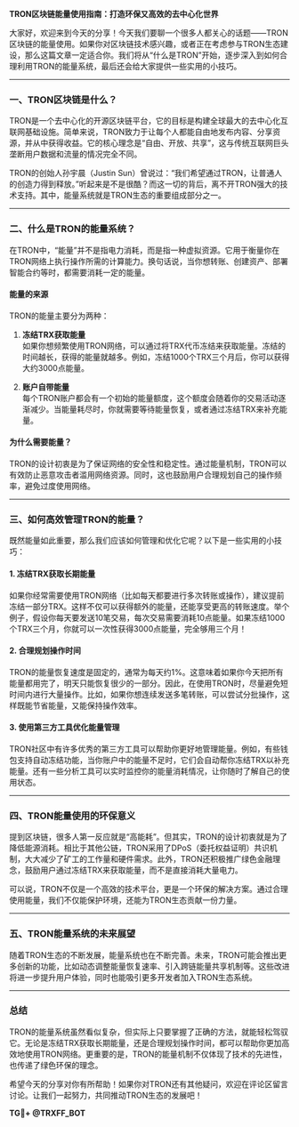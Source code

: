 **TRON区块链能量使用指南：打造环保又高效的去中心化世界**

大家好，欢迎来到今天的分享！今天我们要聊一个很多人都关心的话题——TRON区块链的能量使用。如果你对区块链技术感兴趣，或者正在考虑参与TRON生态建设，那么这篇文章一定适合你。我们将从“什么是TRON”开始，逐步深入到如何合理利用TRON的能量系统，最后还会给大家提供一些实用的小技巧。

---

### **一、TRON区块链是什么？**
TRON是一个去中心化的开源区块链平台，它的目标是构建全球最大的去中心化互联网基础设施。简单来说，TRON致力于让每个人都能自由地发布内容、分享资源，并从中获得收益。它的核心理念是“自由、开放、共享”，这与传统互联网巨头垄断用户数据和流量的情况完全不同。

TRON的创始人孙宇晨（Justin Sun）曾说过：“我们希望通过TRON，让普通人的创造力得到释放。”听起来是不是很酷？而这一切的背后，离不开TRON强大的技术支持。其中，能量系统就是TRON生态的重要组成部分之一。

---

### **二、什么是TRON的能量系统？**
在TRON中，“能量”并不是指电力消耗，而是指一种虚拟资源。它用于衡量你在TRON网络上执行操作所需的计算能力。换句话说，当你想转账、创建资产、部署智能合约等时，都需要消耗一定的能量。

#### **能量的来源**
TRON的能量主要分为两种：
1. **冻结TRX获取能量**  
   如果你想频繁使用TRON网络，可以通过将TRX代币冻结来获取能量。冻结的时间越长，获得的能量就越多。例如，冻结1000个TRX三个月后，你可以获得大约3000点能量。
   
2. **账户自带能量**  
   每个TRON账户都会有一个初始的能量额度，这个额度会随着你的交易活动逐渐减少。当能量耗尽时，你就需要等待能量恢复，或者通过冻结TRX来补充能量。

#### **为什么需要能量？**
TRON的设计初衷是为了保证网络的安全性和稳定性。通过能量机制，TRON可以有效防止恶意攻击者滥用网络资源。同时，这也鼓励用户合理规划自己的操作频率，避免过度使用网络。

---

### **三、如何高效管理TRON的能量？**
既然能量如此重要，那么我们应该如何管理和优化它呢？以下是一些实用的小技巧：

#### **1. 冻结TRX获取长期能量**
如果你经常需要使用TRON网络（比如每天都要进行多次转账或操作），建议提前冻结一部分TRX。这样不仅可以获得额外的能量，还能享受更高的转账速度。举个例子，假设你每天要发送10笔交易，每次交易需要消耗10点能量。如果冻结1000个TRX三个月，你就可以一次性获得3000点能量，完全够用三个月！

#### **2. 合理规划操作时间**
TRON的能量恢复速度是固定的，通常为每天约1%。这意味着如果你今天把所有能量都用完了，明天只能恢复很少的一部分。因此，在使用TRON时，尽量避免短时间内进行大量操作。比如，如果你想连续发送多笔转账，可以尝试分批操作，这样既能节省能量，又能保持操作效率。

#### **3. 使用第三方工具优化能量管理**
TRON社区中有许多优秀的第三方工具可以帮助你更好地管理能量。例如，有些钱包支持自动冻结功能，当你账户中的能量不足时，它们会自动帮你冻结TRX以补充能量。还有一些分析工具可以实时监控你的能量消耗情况，让你随时了解自己的使用状态。

---

### **四、TRON能量使用的环保意义**
提到区块链，很多人第一反应就是“高能耗”。但其实，TRON的设计初衷就是为了降低能源消耗。相比于其他公链，TRON采用了DPoS（委托权益证明）共识机制，大大减少了矿工的工作量和硬件需求。此外，TRON还积极推广绿色金融理念，鼓励用户通过冻结TRX来获取能量，而不是直接消耗大量电力。

可以说，TRON不仅是一个高效的技术平台，更是一个环保的解决方案。通过合理使用能量，我们不仅能保护环境，还能为TRON生态贡献一份力量。

---

### **五、TRON能量系统的未来展望**
随着TRON生态的不断发展，能量系统也在不断完善。未来，TRON可能会推出更多创新的功能，比如动态调整能量恢复速率、引入跨链能量共享机制等。这些改进将进一步提升用户体验，同时也能吸引更多开发者加入TRON生态系统。

---

### **总结**
TRON的能量系统虽然看似复杂，但实际上只要掌握了正确的方法，就能轻松驾驭它。无论是冻结TRX获取长期能量，还是合理规划操作时间，都可以帮助你更加高效地使用TRON网络。更重要的是，TRON的能量机制不仅体现了技术的先进性，也传递了绿色环保的理念。

希望今天的分享对你有所帮助！如果你对TRON还有其他疑问，欢迎在评论区留言讨论。让我们一起努力，共同推动TRON生态的发展吧！

**TG💪+ @TRXFF_BOT**